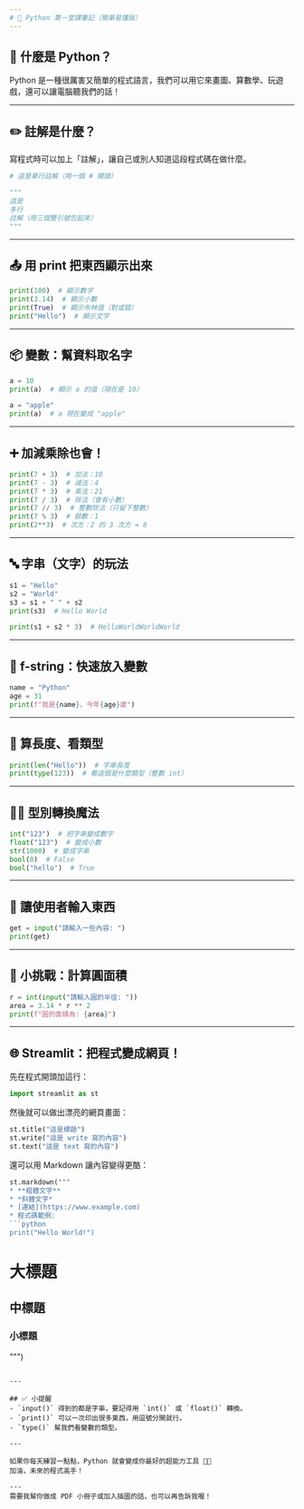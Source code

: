 ```yaml
---
# 🐍 Python 第ㄧ堂課筆記（簡單易懂版）
---
```


## 🧠 什麼是 Python？

Python 是一種很厲害又簡單的程式語言，我們可以用它來畫圖、算數學、玩遊戲，還可以讓電腦聽我們的話！

---

## ✏️ 註解是什麼？

寫程式時可以加上「註解」，讓自己或別人知道這段程式碼在做什麼。

```python
# 這是單行註解（用一個 # 開頭）

"""
這是
多行
註解（用三個雙引號包起來）
"""
```

---

## 📤 用 print 把東西顯示出來

```python
print(100)  # 顯示數字
print(3.14)  # 顯示小數
print(True)  # 顯示布林值（對或錯）
print("Hello")  # 顯示文字
```

---

## 📦 變數：幫資料取名字

```python
a = 10
print(a)  # 顯示 a 的值（現在是 10）

a = "apple"
print(a)  # a 現在變成 "apple"
```

---

## ➕ 加減乘除也會！

```python
print(7 + 3)  # 加法：10
print(7 - 3)  # 減法：4
print(7 * 3)  # 乘法：21
print(7 / 3)  # 除法（會有小數）
print(7 // 3)  # 整數除法（只留下整數）
print(7 % 3)  # 餘數：1
print(2**3)  # 次方：2 的 3 次方 = 8
```

---

## 🔤 字串（文字）的玩法

```python
s1 = "Hello"
s2 = "World"
s3 = s1 + " " + s2
print(s3)  # Hello World

print(s1 + s2 * 3)  # HelloWorldWorldWorld
```

---

## 🧮 f-string：快速放入變數

```python
name = "Python"
age = 31
print(f"我是{name}，今年{age}歲")
```

---

## 📏 算長度、看類型

```python
print(len("Hello"))  # 字串長度
print(type(123))  # 看這個是什麼類型（整數 int）
```

---

## 🧙‍♂️ 型別轉換魔法

```python
int("123")  # 把字串變成數字
float("123")  # 變成小數
str(1000)  # 變成字串
bool(0)  # False
bool("hello")  # True
```

---

## 🎤 讓使用者輸入東西

```python
get = input("請輸入一些內容: ")
print(get)
```

---

## 🧮 小挑戰：計算圓面積

```python
r = int(input("請輸入圓的半徑: "))
area = 3.14 * r ** 2
print(f"圓的面積為: {area}")
```

---

## 🌐 Streamlit：把程式變成網頁！

先在程式開頭加這行：

```python
import streamlit as st
```

然後就可以做出漂亮的網頁畫面：

```python
st.title("這是標題")
st.write("這是 write 寫的內容")
st.text("這是 text 寫的內容")
```

還可以用 Markdown 讓內容變得更酷：

````python
st.markdown("""
* **粗體文字**
* *斜體文字*
* [連結](https://www.example.com)
* 程式碼範例:
```python
print("Hello World!")
````

# 大標題

## 中標題

### 小標題

""")

```

---

## ✅ 小提醒
- `input()` 得到的都是字串，要記得用 `int()` 或 `float()` 轉換。
- `print()` 可以一次印出很多東西，用逗號分開就行。
- `type()` 幫我們看變數的類型。

---

如果你每天練習一點點，Python 就會變成你最好的超能力工具 💪🐍
加油，未來的程式高手！

---
需要我幫你做成 PDF 小冊子或加入插圖的話，也可以再告訴我喔！
```
